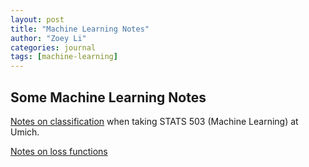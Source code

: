 ```yaml
--- 
layout: post 
title: "Machine Learning Notes" 
author: "Zoey Li"
categories: journal 
tags: [machine-learning] 
---
```


## Some Machine Learning Notes 

[Notes on classification](/assets/academic_notes/503_notes.pdf) when taking STATS 503 (Machine Learning) at Umich. 

[Notes on loss functions](/assets/academic_notes/503_hw4_loss_functions.pdf)
